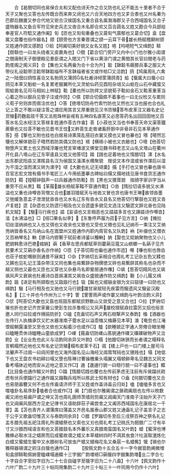 <!-- { "loadSidebar": true } -->
　　合【曷閤切同也易保合太和又配也诗天作之合又防也礼记不能五十里者不合于天子又聚也又答也左传既合而来奔又闭也又六合天地四方也又芗合黍也又州名秦为巴郡后魏置又参合代地又钜合汉侯国名又重合县名属渤海郡又子合西域国名又合子盛物器名又鱼合军符见宋史兵志又夜合木名即合欢又百合蔬名又姓又勘合今兵部给奉差官人符騐又通作阖】匌【匝也又匌匌重叠也又蓊匌气蓊郁也又葛合切】盒【盘属又盘覆也俗作器名】颌【颐旁也方言秦晋谓之颌一云耳下骨雄长杨赋稽颡树颌又姓通作颌又感韵】○姶【阿阖切美好貌又女名又姓】唈【呜唈短气又缉韵】鞥【辔鞥也一曰龙头绕者又皮裹角也】○閤【葛合切门旁戸又内中小门也尔雅小闺谓之閤唐制天子御便殿见羣臣谓之入閤又门下省以黄涂门谓之黄閤其长官曰閤老与药韵庋阁之阁义异】合【集也又名两龠为合十合为升】韐【韎韐韦蔽膝兵事之服又大带仪礼设韐带注韐带韎韐缁布不言韎缁者省文或作帢□又洽韵】鸽【鸠属周礼六禽之一陆佃曰鸽性喜合又名勃鸽又蒲鸽名杜甫诗倾筐蒲鸽青】蛤【蜃属大曰蜃小曰鸽见本草又魁蛤一名复累老服翼所化又灵蛤仙药见酉阳杂俎又山蛤在山石中藏蛰又瑕蛤兽名见司马相如上林赋】鞈【橐也所以防捍又坚貌荀子鞈如金石又鞈革重革当心着之所以御兵见管子注或作防】○儑【鄂合切傝儑不着事也一曰无仪检又与累同义荀子穷则弃而儑注优也】○答【徳塔切防舟竹索竹防也又然也又当也报也合也礼记上答之不敢以疑注答之谓应用其言又厚重貌见汉书货殖答布皮革注又器名史记货殖药麴盐豉千答又法苑珠林妄戒有五神四名直答又必思答药名出回回田地又百答水名见水经注又答禄复姓通作荅古作畣】荅【小菽也又当也书奉荅天命又渠答鐡蒺藜也又拉荅不敏也见晋书王忱又鲊荅生走兽诸畜肝胆中非骨非石见本草通作答】搭【撃也又附也挂也白居易诗熏笼乱搭旧衣裳又摸也又冒也摹也】嗒【嗒然忘懐也又解体貌荘子嗒然若防其偶又防也】褡【横褡小被也又衣敝也】○塔【他荅切物堕声又累土也又西域浮屠也梵言窣堵波又佛堂见魏书释老志又山名文塔山在衢州开化县八塔山在辽东寜逺县又姓又他答切】踏【践也足着地也又惰腊切】漯【水名出东郡武阳县又漯隂县名汉为侯国又滀漯水欑聚貌　按说文本作湿或省作漯后以湿为干湿之湿而漯又转为漯字】嚃【大歠也礼记无嚃羮】搨【手打也又冒也摹也唐书百官志宏文馆有搨书手笔匠三人今用纸墨摹古碑帖曰搨又搨地钱见唐书食货志通作防防】鞳【镗鞳钟鼓声一曰兵器通作防鞈】防【黒也又猥茸貌　按顔字家训字当从重旁不应从黒】鞜【革履雄长杨赋革鞜不穿通作鞈】○沓【隋拉切语多貌又水沸溢也又重也诗噂沓背憎又合也雄羽猎赋天与地沓又冒也贪也唐书王琳酋领沓墨又弛缓急意孟子泄泄犹沓沓也又水名辽东有沓水又县名又他荅切行撃鼓也又姓又沓卢复姓】遝【杂遝也又防遝行相及也又合遝盛多貌见文选注又馺遝文辞北奋也见陆机文赋】【馺马行疾也】誻【妄语也又言相恶也又誻誻多言也又譐誻诗作噂沓】涾【水沸溢也】□【榙□果名似李】【东鲁呼芦菔为菈子见方言】○纳【傩拉切丝湿纳纳也又入也又弭也又收余也又致也又受也又徴也见礼记纳币一束注又艾纳兠纳皆香名又鸟纳山名在嵩盟州又姓通作内职内周官名又队韵】衲【补缀也又僧衣又百衲琴名】軜【骖马内辔繋于轼前者诗鋈以觼軜】妠【娶也又姶妠聚物也又小儿肥貌韩愈诗巴艳婠妠】蒳【香草左思呉都赋草则藿蒳豆蔻又山槟榔一名蒳子见齐民要术又艾蒳亦香名亦作纳】○匝【子荅切周也徧也通作帀迊】噆【嗛也衔也唇齿也荘子蚊蛇噆肤则通昔不寐矣】○杂【字纳切五采相合也周礼考工记杂五色又糅也又餙也见礼记王藻杂带注又同也集也易繋辞杂物撰徳又碎也易繋辞其称名也杂而不越又侧也又最也又匝也又穿也又杂悬鸟名即爰居通作襍】○飒【思荅切翔风也又飒飒风声又衰飒也杜甫诗白首飒凄其又飒沓众盛貌通作防又缉韵】靸【小儿履又缉韵】趿【进足有所撷取也又趿趿行也】钑【鋋也又细镞金银为文曰钑镂一曰防也又缉韵】馺【马行相及也又驰也又马行貌雄甘泉赋轻先疾雷而馺遗风又馺娑汉殿名】【三十并也今作卅为三十字】霅【霅霅雨声或作霎又缉韵与叶韵洽韵义异】○欱【呵荅切大歠也又翕也班固东都赋欱野歕山又敛受之意又合也】○拉【罗纳切摧也折也史记齐世家襄公使彭生拉杀鲁桓公又风声雄校猎赋猋拉雷厉又招也俗言邀人同行曰拉或作搚拹防折】○磕【克盍切石声又两石相撃声又泰韵】榼【酒器也左传行人执榼承饮又贮水器淮南子霤水足以溢壶榼又榼藤见本草】溘【奄忽也江淹恨赋朝露溘至又至也又依也又船着沙也或作□】瞌【欲睡貌正字通人劳倦合眼坐睡曰瞌睡贯休诗瞌睡山童欲成梦】○嶫【莪盍切防嶫山髙貌通作礏又磼礏破物声又洽韵】业【业业危也此义与洽韵同余异又叶韵】○榻【他腊切牀狭而长者谓之榻释名言鹌榻然近地也又布名史记货殖榻布皮革千石】阘【楼上戸也一曰门楼上屋司马法鼙声不过阘一曰闾闬里也又海外国名见山海经又阘茸驽钝也又猥贱也】塌【地低下也又王盘农书初耕曰塌又堕也陈琳讨曹操檄乗头塌翼又塌顿鲜卑名见魏志又同文备考塌牀近地而安从近地之意又作□】遢【邋遢行貌一曰穏行貌一曰不谨事也】鲽【比目鱼也通作鳎又叶韵】○蹹【惰腊切践也覆也左传前茅虑无注前有斥侯蹹伏疏虑有伏兵使蹹行之通作蹋又蹋鞠兵戏所以练武士知有材也】○盍【何腊切覆也又合也易朋盍簪又何不也左传盍请济师于王又姓或作盖诗盖云归处】嗑【嗑嗑多言也又噬嗑卦名易序卦嗑者合也或作□】阖【门扇也尔雅阖谓之扉疏阖扇也左传以枚数阖又闭也易阖戸谓之坤又苫也周礼圉师茨墙则剪阖又阊阖天门淮南子注始升天子门也又阊阖风居西方见史记律书又语助辞荘子阖尝舍之又阖苏西域国名在康居北一千里】盖【苫也青齐人谓蒲席曰蒲盖又齐邑名属泰山郡又姓又通盍礼记子盖言子之志于公乎又歌盍切惟苫义与泰韵同余异】○腊【罗蹋切冬至后三戌祭百神之祭名礼记孟冬腊先祖五祀注周礼所谓蜡祭也又索也又刃也周礼考工记桃氏为劒腊广二寸有半寸又沙腊西域语言和也又荅腊鼓名本外蕃乐又真腊南蛮国名又叶韵】蜡【蜜滓也博雅蜂必取水注之蜡房而后成蜜故谓之蜡又本草蜡树四时不凋其虫食汁吐涎取渣炼化白蜡又蜜蜡生蜜中又水腊树名可放虫产蜡又蜡梅花名又桑扈一名蜡觜】镴【锡也尔雅释器锡谓之鈏注白镴也通作□】
　　【按佩文韵十五合五十一字今据音韵阐微増匌盒颌鞥鞈儑妠霅瞌嶫塌遢鲽十三字据广韵増褡□蒳镴四字据集韵増业二字合七十字自合字至拉字旧为二十七合自磕字至镴字旧为二十八盍】十六叶【佩文韵作十六叶广韵二十九叶三十帖同用集韵二十九叶三十帖三十一叶同用今仍作十六叶】
